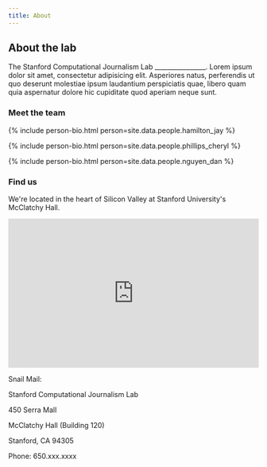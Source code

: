 ```yaml
---
title: About
---
```


## About the lab

The Stanford Computational Journalism Lab ________________. Lorem ipsum dolor sit amet, consectetur adipisicing elit. Asperiores natus, perferendis ut quo deserunt molestiae ipsum laudantium perspiciatis quae, libero quam quia aspernatur dolore hic cupiditate quod aperiam neque sunt.

### Meet the team

{% include person-bio.html person=site.data.people.hamilton_jay %}

{% include person-bio.html person=site.data.people.phillips_cheryl  %}

{% include person-bio.html person=site.data.people.nguyen_dan %}

### Find us

We're located in the heart of Silicon Valley at Stanford University's McClatchy Hall.

<div class="col-sm-12">
    <iframe src="https://www.google.com/maps/embed?pb=!1m17!1m11!1m3!1d3958.35231020341!2d-122.16964120000002!3d37.4281889!2m2!1f0!2f0!3m2!1i1024!2i768!4f13.1!3m3!1m2!1s0x808fbb2a05267e79%3A0x6a0047d2eab4ba89!2sMcClatchy+Hall%2C+Stanford+University!5e1!3m2!1sen!2sus!4v1439336661210" width="100%" height="300" frameborder="0" style="border:0" allowfullscreen></iframe>
</div>

Snail Mail:

Stanford Computational Journalism Lab

450 Serra Mall

McClatchy Hall (Building 120)

Stanford, CA 94305

Phone: 650.xxx.xxxx
